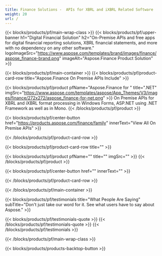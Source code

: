 ```yaml
---
title: Finance Solutions -  APIs for XBRL and iXBRL Related Software 
weight: 20
url: /
---
```


{{< blocks/products/pf/main-wrap-class >}}
{{< blocks/products/pf/upper-banner h1="Digital Financial Solution" h2="On-Premise APIs and free apps for digital financial reporting solutions, XBRL financial statements, and more with no dependency on any other software." logoImageSrc="https://www.aspose.com/templates/brand/images/finance/aspose_finance-brand.png" imageAlt="Aspose.Finance Product Solution" >}}

{{< blocks/products/pf/main-container >}}
{{< blocks/products/pf/product-card-row title="Aspose.Finance On Premise APIs Include" >}}

{{< blocks/products/pf/product pfName="Aspose.Finance for " title=".NET" imgSrc="https://www.aspose.com/templates/aspose/App_Themes/V3/images/finance/272x272/aspose_finance-for-net.png" >}}
On Premise APIs for XBRL and iXBRL format processing in Windows Forms, ASP.NET using .NET Framework as well as in Mono.
{{< /blocks/products/pf/product >}}

{{< blocks/products/pf/center-button href="https://products.aspose.com/finance/family" innerText="View All On Premise APIs" >}}

{{< /blocks/products/pf/product-card-row >}}

{{< blocks/products/pf/product-card-row title="" >}}

{{< blocks/products/pf/product pfName="" title="" imgSrc="" >}}
{{< /blocks/products/pf/product >}}

{{< blocks/products/pf/center-button href="" innerText="" >}}

{{< /blocks/products/pf/product-card-row >}}

{{< /blocks/products/pf/main-container >}}

{{< blocks/products/pf/testimonials title="What People Are Saying" subTitle="Don't just take our word for it. See what users have to say about Aspose." >}}

{{< blocks/products/pf/testimonials-quote >}}
{{< /blocks/products/pf/testimonials-quote >}}
{{< /blocks/products/pf/testimonials >}}

{{< /blocks/products/pf/main-wrap-class >}}

{{< blocks/products/products-backtop-button >}}